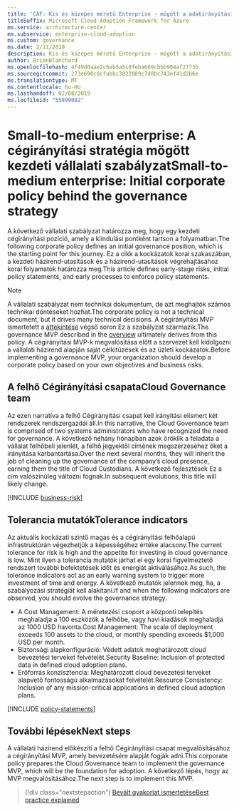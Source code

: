 ```yaml
---
title: 'CAF: Kis és közepes méretű Enterprise - mögött a adatirányítási stratégia kezdeti vállalati szabályzat'
titleSuffix: Microsoft Cloud Adoption Framework for Azure
ms.service: architecture-center
ms.subservice: enterprise-cloud-adoption
ms.custom: governance
ms.date: 2/11/2019
description: Kis és közepes méretű Enterprise - mögött a adatirányítási stratégia kezdeti vállalati szabályzat
author: BrianBlanchard
ms.openlocfilehash: 4f49d0aae2c6ab5a5c8feba669cbbb904af2773b
ms.sourcegitcommit: 273e690c0cfabbc3822089c7d8bc743ef41d2b6e
ms.translationtype: MT
ms.contentlocale: hu-HU
ms.lasthandoff: 02/08/2019
ms.locfileid: "55899082"
---
```

# <a name="small-to-medium-enterprise-initial-corporate-policy-behind-the-governance-strategy"></a><span data-ttu-id="d01db-103">Small-to-medium enterprise: A cégirányítási stratégia mögött kezdeti vállalati szabályzat</span><span class="sxs-lookup"><span data-stu-id="d01db-103">Small-to-medium enterprise: Initial corporate policy behind the governance strategy</span></span>

<span data-ttu-id="d01db-104">A következő vállalati szabályzat határozza meg, hogy egy kezdeti cégirányítási pozíció, amely a kiindulási pontként tartson a folyamatban.</span><span class="sxs-lookup"><span data-stu-id="d01db-104">The following corporate policy defines an initial governance position, which is the starting point for this journey.</span></span> <span data-ttu-id="d01db-105">Ez a cikk a kockázatok korai szakaszában, a kezdeti házirend-utasítások és a házirend-utasítások végrehajtásához korai folyamatok határozza meg.</span><span class="sxs-lookup"><span data-stu-id="d01db-105">This article defines early-stage risks, initial policy statements, and early processes to enforce policy statements.</span></span>

> [!NOTE]
><span data-ttu-id="d01db-106">A vállalati szabályzat nem technikai dokumentum, de azt meghajtók számos technikai döntéseket hozhat.</span><span class="sxs-lookup"><span data-stu-id="d01db-106">The corporate policy is not a technical document, but it drives many technical decisions.</span></span> <span data-ttu-id="d01db-107">A cégirányítási MVP ismertetett a [áttekintése](./overview.md) végső soron Ez a szabályzat származik.</span><span class="sxs-lookup"><span data-stu-id="d01db-107">The governance MVP described in the [overview](./overview.md) ultimately derives from this policy.</span></span> <span data-ttu-id="d01db-108">A cégirányítási MVP-k megvalósítása előtt a szervezet kell kidolgozni a vállalati házirend alapján saját célkitűzések és az üzleti kockázatok.</span><span class="sxs-lookup"><span data-stu-id="d01db-108">Before implementing a governance MVP, your organization should develop a corporate policy based on your own objectives and business risks.</span></span>

## <a name="cloud-governance-team"></a><span data-ttu-id="d01db-109">A felhő Cégirányítási csapata</span><span class="sxs-lookup"><span data-stu-id="d01db-109">Cloud Governance team</span></span>

<span data-ttu-id="d01db-110">Az ezen narratíva a felhő Cégirányítási csapat kell irányítási elismert két rendszerek rendszergazdái áll.</span><span class="sxs-lookup"><span data-stu-id="d01db-110">In this narrative, the Cloud Governance team is comprised of two systems administrators who have recognized the need for governance.</span></span> <span data-ttu-id="d01db-111">A következő néhány hónapban azok öröklik a feladata a vállalat felhőbeli jelenlét, a felhő jegyektől címének megszerzéséhez őket a irányítása karbantartása.</span><span class="sxs-lookup"><span data-stu-id="d01db-111">Over the next several months, they will inherit the job of cleaning up the governance of the company’s cloud presence, earning them the title of Cloud Custodians.</span></span> <span data-ttu-id="d01db-112">A következő fejlesztések Ez a cím valószínűleg változni fognak.</span><span class="sxs-lookup"><span data-stu-id="d01db-112">In subsequent evolutions, this title will likely change.</span></span>

[!INCLUDE [business-risk](../../../../../includes/cloud-adoption/governance/business-risks.md)]

## <a name="tolerance-indicators"></a><span data-ttu-id="d01db-113">Tolerancia mutatók</span><span class="sxs-lookup"><span data-stu-id="d01db-113">Tolerance indicators</span></span>

<span data-ttu-id="d01db-114">Az aktuális kockázati szintű magas és a cégirányítási felhőalapú infrastruktúrán végezhetjük a képességéhez értéke alacsony.</span><span class="sxs-lookup"><span data-stu-id="d01db-114">The current tolerance for risk is high and the appetite for investing in cloud governance is low.</span></span> <span data-ttu-id="d01db-115">Mint ilyen a tolerancia mutatók járhat el egy korai figyelmeztető rendszert további befektetések időt és energiát aktiválásához.</span><span class="sxs-lookup"><span data-stu-id="d01db-115">As such, the tolerance indicators act as an early warning system to trigger more investment of time and energy.</span></span> <span data-ttu-id="d01db-116">A következő mutatók jelennek meg, ha, a szabályozási stratégiát kell alakítani.</span><span class="sxs-lookup"><span data-stu-id="d01db-116">If and when the following indicators are observed, you should evolve the governance strategy.</span></span>

- <span data-ttu-id="d01db-117">A Cost Management: A méretezési csoport a központi telepítés meghaladja a 100 eszközök a felhőbe, vagy havi kiadások meghaladja az 1000 USD havonta.</span><span class="sxs-lookup"><span data-stu-id="d01db-117">Cost Management: The scale of deployment exceeds 100 assets to the cloud, or monthly spending exceeds $1,000 USD per month.</span></span>
- <span data-ttu-id="d01db-118">Biztonsági alapkonfiguráció: Védett adatok meghatározott cloud bevezetési terveket felvételét.</span><span class="sxs-lookup"><span data-stu-id="d01db-118">Security Baseline: Inclusion of protected data in defined cloud adoption plans.</span></span>
- <span data-ttu-id="d01db-119">Erőforrás konzisztencia: Meghatározott cloud bevezetési terveket alapvető fontosságú alkalmazásokat felvételét.</span><span class="sxs-lookup"><span data-stu-id="d01db-119">Resource Consistency: Inclusion of any mission-critical applications in defined cloud adoption plans.</span></span>

[!INCLUDE [policy-statements](../../../../../includes/cloud-adoption/governance/policy-statements.md)]

## <a name="next-steps"></a><span data-ttu-id="d01db-120">További lépések</span><span class="sxs-lookup"><span data-stu-id="d01db-120">Next steps</span></span>

<span data-ttu-id="d01db-121">A vállalati házirend előkészíti a felhő Cégirányítási csapat megvalósításához a cégirányítási MVP, amely bevezetésére alapját fogják adni.</span><span class="sxs-lookup"><span data-stu-id="d01db-121">This corporate policy prepares the Cloud Governance team to implement the governance MVP, which will be the foundation for adoption.</span></span> <span data-ttu-id="d01db-122">A következő lépés, hogy az MVP megvalósításához.</span><span class="sxs-lookup"><span data-stu-id="d01db-122">The next step is to implement this MVP.</span></span>

> [!div class="nextstepaction"]
> [<span data-ttu-id="d01db-123">Bevált gyakorlat ismertetése</span><span class="sxs-lookup"><span data-stu-id="d01db-123">Best practice explained</span></span>](./best-practice-explained.md)
